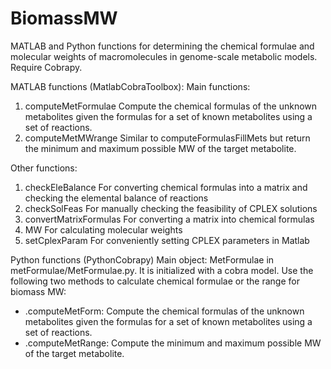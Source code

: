 # BiomassMW
MATLAB and Python functions for determining the chemical formulae and molecular weights of macromolecules in genome-scale metabolic models.
Require Cobrapy.

MATLAB functions (MatlabCobraToolbox):
Main functions: 
1. computeMetFormulae
Compute the chemical formulas of the unknown metabolites given the formulas for a set of known metabolites using a set of reactions.
2. computeMetMWrange
Similar to computeFormulasFillMets but return the minimum and maximum possible MW of the target metabolite.

Other functions:
1. checkEleBalance
For converting chemical formulas into a matrix and checking the elemental balance of reactions 
2. checkSolFeas
For manually checking the feasibility of CPLEX solutions
3. convertMatrixFormulas
For converting a matrix into chemical formulas
4. MW
For calculating molecular weights
5. setCplexParam
For conveniently setting CPLEX parameters in Matlab


Python functions (PythonCobrapy)
Main object: MetFormulae in metFormulae/MetFormulae.py. 
It is initialized with a cobra model. Use the following two methods to calculate chemical formulae or the range for biomass MW:
- .computeMetForm: Compute the chemical formulas of the unknown metabolites given the formulas for a set of known metabolites using a set of reactions.
- .computeMetRange: Compute the minimum and maximum possible MW of the target metabolite.